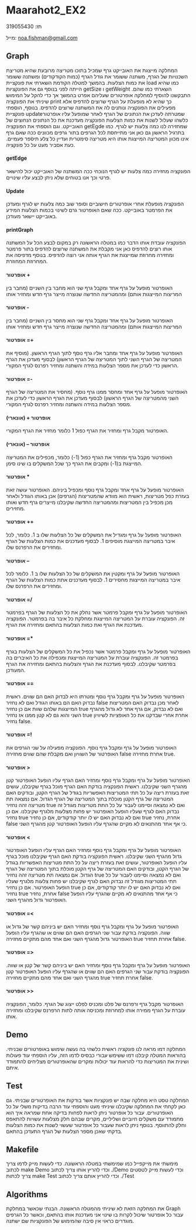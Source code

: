 # Maarahot2_EX2
תז:  319055430

מייל:  noa.fishman@gmail.com
## Graph

המחלקה מייצגת את האובייקט גרף שמכיל בתוכו מטריצה מרובעת שהיא מטריצת השכנויות של הגרף, משתנה ששומר את גודל הגרף (כמות הקודקודים) ומשתנה ששומר את כמות הצלעות. בהמשך למטלה הקודמת השארתי את פונקציית load כמו שהיא הייתה לפני בנוסף גם את הפונקציות getSize  ו getWeight השארתי כמו שהם. התבקשנו להוסיף למחלקה אופרטורים שעליהם אפרט בהמשך אך כדי להקל על המימוש שיניתי את הפונקציה print כך שהיא לא מופעלת על הגרף שרוצים להדפיס אלא מפעילים את הפונקציה ונותנים לה את המשתנה שרוצים להדפיס. בנוסף, הוספתי פונקציית  updateשמטרתה לעדכן את הנתונים של הגרף לאחר שמופעל עליו אופרטור כלשהו שעלול לשנות את כמות הצלעות הפונקציה מעדכנת את כל הנתונים הנחוצים של האובייקט. וגם הוספתי את הפונקציה getEgde שמחזירה לנו כמה צלעות יש לגרף. כמו בתרגיל הראשון גם כאן אני מתייחסת לכל הגרפים בתור גרפים מכוונים ככה שאם גרף אינו מכוון המטריצה המייצגת אותו היא מטריצה סימטרית ועדיין כל צלע תיספר פעמיים. כעת אסביר מעט על כל פונקציה.
#### getEdge 
הפונקציה מחזירה כמה צלעות יש לגרף הנוכחי ככה המשתנה של האובייקט יכול להישאר פרטי וכך אנו בטוחים שלא ניתן לבצע עליו שינויים.
#### Update 
הפונקציה מופעלת אחרי אופרטורים חישוביים וסופר שוב כמה צלעות יש לגרף ומעדכן את הפרמטר באובייקט. ככה שאם האופרטור גרם לשינוי בכמות הצלעות המידע באובייקט יישאר מעודכן.
#### printGraph 
הפונקציה עובדת אותו הדבר כמו במטלה הראשונה רק במקום לבצע הכל על המשתנה אותו רוצים להדפיס כאן אני מקבלת את המשתנה שרוצים להדפיס בתור פרמטר ומחזירה מחרוזת שמייצגת את הגרף אותה אני רוצה להדפיס. בנוסף מדפיסה את המחרוזת המחוזרת.
#### אופרטור +
האופרטור מופעל על גרף אחד ומקבל גרף שני הוא מחבר בין השניים (מחבר בין המריצות המייצגות אותם) ומהמטריצה החדשה שנוצרה מייצר גרף חדש ומחזיר אותו
#### אופרטור -
האופרטור מופעל על גרף אחד ומקבל גרף שני הוא מחסר בין השניים (מחבר בין המריצות המייצגות אותם) ומהמטריצה החדשה שנוצרה מייצר גרף חדש ומחזיר אותו
#### אופרטור =+
האופרטור מופעל על גרף אחד ומחבר אליו גרף נוסף לתוך הגרף הראשון. (מוסיף את המטריצה של הגרף השני לתוך המטריצה של הגרף הראשון) לבסוף מעדכן את הגרף הראשון כדי לעדכן את מספר הצלעות במידה והשתנה ומחזיר רפרנס לגרף המקורי.
#### אופרטור =-
האופרטור מופעל על גרף אחד ומחסר ממנו גרף נוסף. (מחסיר את המטריצה של הגרף השני מהמטריצה של הגרף הראשון) לבסוף מעדכן את הגרף הראשון כדי לעדכן את מספר הצלעות במידה והשתנה ומחזיר רפרנס לגרף המקורי.
#### אופרטור + (אונארי)
האופרטור מקבל גרף ומחזיר את הגרף כפול 1 כלומר מחזיר את הגרף המקורי.
#### אופרטור – (אונארי)
האופרטור מקבל גרף ומחזיר את הגרף כפול (1-) כלומר, מכפילים את המטריצה המייצגת ב(1-) ומקבים את הגרף כך שכל המשקלים בו שינו סימן.
#### אופרטור *
האופרטור מופעל על גרף אחד ומקבל גרף נוסף ומכפיל ביניהם. האופרטור עושה זאת בעזרת כפל מטריצות, ראשית הוא מוודא שהמטריצות (הגרפים) אכן באותו הגודל ולאחר מכן מכפיל בין המטריצות ומהמטריצה החדשה שקיבלנו מייצרים גרף חדש ואותו מחזירים.
#### אופרטור ++
האופרטור מופעל על גרף ומגדיל את המשקלים של כל הצלעות שלו ב 1. כלומר, לכל איבר במטריצה המייצגת מוסיפים 1. לבסוף מעדכנים את כמות הצלעות של הגרף ומחזירים את הרפרנס שלו.
#### אופרטור –
האופרטור מופעל על גרף ומקטין את המשקלים של כל הצלעות שלו ב 1. כלומר לכל איבר במטריצה המייצגת מחסירים 1. לבסוף מעדכנים אתת כמות הצלעות של הגרף ומחזירים את הרפרנס שלו.
#### אופרטור =/
האופרטור מופעל על גרף ומקבל פרמטר אשר נחלק את כל הצלעות של הגרף בפרמטר זה. הפונקציה עוברת על המטריצה המייצגת ומחלקת כל איבר בה בפרמטר. הפונקציה מעדכנת את הגרף ואת כמות הצלעות בהתאם ומחזירה את הגרף.
#### אופרטור =* 
האופרטור מופעל על גרף ומקבל פרמטר אשר נכפיל את כל המשקלים של הצלעות בגרף בפרמטר זה. הפונקציה עוברת על המטריצה המייצגת ומכפילה את כל האיברים בה בפרמטר שקיבלנו. לבסוף מעדכנת את הגרף והצלעות בהתאם ומחזירה את הגרף המעודכן.
#### אופרטור ==
האופרטור מופעל על גרף ומקבל גרף נוסף ומטרתו היא לבדוק האם הם שווים. ראשית נבדוק האם הם באותו הגודל ואם לא נחזיר false לאחר מכן נבדוק האם המטריצות המייצגות שלהם שוות אם כן נחזיר true ואם לא נבדוק, אם גרף אחד לא גדול מהגרף השני והוא גם לא קטן ממנו אז נחזיר true אחרת אחרי שבדקנו את כל האופציות לשיוויון נחזיר false.
#### אופרטור =!
האופרטור מופעל על גרף ומקבל גרף נוסף. הפונקציה מפעילה על שני הגרפים את האופרטור של השוויון ואם מקבלת שהם שווים מחזירה false אחרת מחזירה true.
#### אופרטור >
האופרטור מופעל על גרף ומקבל גרף נוסף ומחזיר האם הגרף עליו הופעל האופרטור קטן מהגרף השני שקיבלנו. ראשית הפונקציה בודקת האם הגרף מוכל בגרף שקיבלנו, עושים זאת בעזרת ריצה על כל תתי המטריצות האפשריות בגודל של הגרף הקטן, ובודקים האם המטריצה של גרף הקטן מוכלת בתוך המטריצה של הגרף הגדול. אם נמצאה תת מטריצה זהה נחזיר true ואם לא נמצאה וסיימנו לעבור על כל התת מטריצות מגודל זה נבדוק האם לגרף שעליו הופעל האופרטור יש פחות מצלעות מלגרף שקיבלנו. אם כן נחזיר true ואם לא נבדוק האם יש לו יותר קודקודים, אם כן נחזיר true  אחרת, נחזיר false כי אף אחד מהתנאים לא מקיים שהגרף עליו הופעל האופרטור קטן מהגרף השני.
#### אופרטור <
האופרטור מופעל על גרף ומקבל גרף נוסף ומחזיר האם הגרף עליו הופעל האופרטור גדול מהגרף השני שקיבלנו. ראשית הפונקציה בודקת האם הגרף שקיבלנו מוכל בגרף עליו הופעל האופרטור, עושים זאת בעזרת ריצה על כל התת מטריצות האפשריות בגודל של הגרף הקטן, ובודקים האם המטריצה של גרף הקטן מוכלת בתוך המטריצה של הגרף הגדול. אם נמצאה תת מטריצה זהה נחזיר true ואם לא נמצאה וסיימנו לעבור על כל תתי המטריצות מגודל זה נבדוק האם לגרף שקיבלנו יש פחות צלעות מלגרף שעליו הופעל האופרטור. אם כן נחזיר true ואם לא נבדוק האם יש לו יותר קודקודים, אם כן נחזיר true  אחרת, נחזיר false כי אף אחד מהתנאים לא מקיים שהגרף עליו הופעל האופרטור גדול מהגרף השני.
#### אופרטור =<
האופרטור מופעל על גרף ומקבל גרף נוסף ומחזיר האם יש ביניהם קשר של גדול או שווה. הפונקציה בודקת עבור שני הגרפים האם הם שווים או שהגרף עליו הופעל האופרטור גדול מהגרף השני ואם אחד מהם מתקיים מחזירה true אחרת תחזיר false.
#### אופרטור =>
האופרטור מופעל על גרף ומקבל גרף נוסף ומחזיר האם יש ביניהם קשר של קטן או שווה. הפונקציה בודקת עבור שני הגרפים האם הם שווים או שהגרף עליו הופעל האופרטור קטן מהגרף השני ואם אחד מהם מתקיים מחזירה true אחרת תחזיר false.
#### אופרטור >>
האופרטור מקבל גרף ורפרנס של פלט ומכניס לפלט ייצוג של הגרף. כלומר, הפונקציה עוברת על הגרף ממירה אותו למחרוזת ומכניסה אותה לתות הרפרנס שקיבלנו ומחזירה אותו.
## Demo
המחלקה דמו מראה לנו פונקציה ראשית כלשהי בה נעשה שימוש באופרטורים שבניתי. בהוראות המטלה קיבלנו דמו ששימש עבורי כבסיס לדמו הזה, עליו הוספתי עוד פעולות ושינית את המטריצות כדי להראות עוד יכולות ומקרים שהאופרטורים מצליחים להתמודד איתם.
## Test
המחלקה טסט היא מחלקה שבה יש פונקציות אשר בודקות את האופרטורים שבניתי. גם כאן לקחתי את המחלקה שקיבלנו שיניתי מעט והוספתי עוד הרבה בדיקות משלי על כל האופרטורים. עבור כל אופרטור ניתן לראות לפחות בדיקה אחת שמראה איך הוא מתמודד עם משקלים חיוביים ושליליים, מקרים שבהם חלק מצלעות עשויות להתאפס וחלק להתווסף. בנוסף ניתן לראות שעבור כל אופרטור שעשוי לשנות את כמות הצלעות בדקתי שאכן מספר הצלעות של הגרף התעדכן בהתאם. 
## Makefile
מימשתי את מייקפייל כמו שמימשתי במטלה הראשונה. כדי לעשות מייק לדמו צריך לכתוב  make Demo וכדי להריץ אותו צריך לכתוב ./Demo וכדי לעשות מייק לטסטים צריך לכתות make Test וכדי להריץ אותם צריך לכתוב ./Test 
## Algorithms
את המחלקה הזאת לא שיניתי מהמטלה הראשונה. הבנתי שכאשר במחלקת Graph עבור כל אופרטור שיכול לקרות בו שינוי אני מעדכנת אותו בהתאם, וכאשר כל הגרפים מוגדרים כראוי אין סיבה שהמימוש של הפונקציות שם ישתנה.



